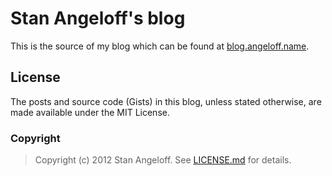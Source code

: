 Stan Angeloff's blog
====================

This is the source of my blog which can be found at [blog.angeloff.name](http://blog.angeloff.name).

License
-------

The posts and source code (Gists) in this blog, unless stated otherwise, are made available under the MIT License.

### Copyright

> Copyright (c) 2012 Stan Angeloff. See [LICENSE.md](https://github.com/StanAngeloff/stanangeloff.github.com/blob/master/LICENSE.md) for details.

